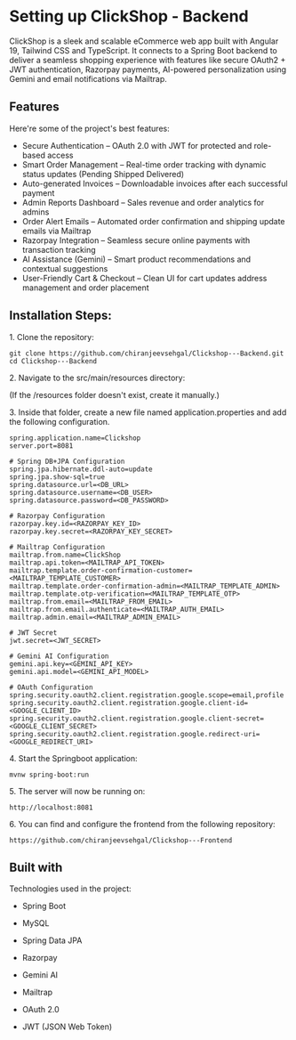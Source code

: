 <h1>Setting up ClickShop - Backend</h1>

<p>ClickShop is a sleek and scalable eCommerce web app built with Angular 19, Tailwind CSS and TypeScript. It connects to a Spring Boot backend to deliver a seamless shopping experience with features like secure OAuth2 + JWT authentication, Razorpay payments, AI-powered personalization using Gemini and email notifications via Mailtrap.</p>

<h2>Features</h2>

Here're some of the project's best features:

*   Secure Authentication – OAuth 2.0 with JWT for protected and role-based access
*   Smart Order Management – Real-time order tracking with dynamic status updates (Pending Shipped Delivered)
*   Auto-generated Invoices – Downloadable invoices after each successful payment
*   Admin Reports Dashboard – Sales revenue and order analytics for admins
*   Order Alert Emails – Automated order confirmation and shipping update emails via Mailtrap
*   Razorpay Integration – Seamless secure online payments with transaction tracking
*   AI Assistance (Gemini) – Smart product recommendations and contextual suggestions
*   User-Friendly Cart & Checkout – Clean UI for cart updates address management and order placement

<h2>Installation Steps:</h2>

<p>1. Clone the repository:</p>

```
git clone https://github.com/chiranjeevsehgal/Clickshop---Backend.git
cd Clickshop---Backend
```

<p>2. Navigate to the src/main/resources directory:</p>
<p>(If the /resources folder doesn't exist, create it manually.)</p>

<p>3. Inside that folder, create a new file named application.properties and add the following configuration.</p>

```
spring.application.name=Clickshop
server.port=8081

# Spring DB+JPA Configuration
spring.jpa.hibernate.ddl-auto=update
spring.jpa.show-sql=true
spring.datasource.url=<DB_URL>
spring.datasource.username=<DB_USER>
spring.datasource.password=<DB_PASSWORD>

# Razorpay Configuration
razorpay.key.id=<RAZORPAY_KEY_ID>
razorpay.key.secret=<RAZORPAY_KEY_SECRET>

# Mailtrap Configuration
mailtrap.from.name=ClickShop
mailtrap.api.token=<MAILTRAP_API_TOKEN>
mailtrap.template.order-confirmation-customer=<MAILTRAP_TEMPLATE_CUSTOMER>
mailtrap.template.order-confirmation-admin=<MAILTRAP_TEMPLATE_ADMIN>
mailtrap.template.otp-verification=<MAILTRAP_TEMPLATE_OTP>
mailtrap.from.email=<MAILTRAP_FROM_EMAIL>
mailtrap.from.email.authenticate=<MAILTRAP_AUTH_EMAIL>
mailtrap.admin.email=<MAILTRAP_ADMIN_EMAIL>

# JWT Secret
jwt.secret=<JWT_SECRET>

# Gemini AI Configuration
gemini.api.key=<GEMINI_API_KEY>
gemini.api.model=<GEMINI_API_MODEL>

# OAuth Configuration
spring.security.oauth2.client.registration.google.scope=email,profile
spring.security.oauth2.client.registration.google.client-id=<GOOGLE_CLIENT_ID>
spring.security.oauth2.client.registration.google.client-secret=<GOOGLE_CLIENT_SECRET>
spring.security.oauth2.client.registration.google.redirect-uri=<GOOGLE_REDIRECT_URI>

```

<p>4. Start the Springboot application:</p>

```
mvnw spring-boot:run
```

<p>5. The server will now be running on:</p>

```
http://localhost:8081
```

<p>6. You can find and configure the frontend from the following repository:</p>

```
https://github.com/chiranjeevsehgal/Clickshop---Frontend
```

<h2>Built with</h2>

Technologies used in the project:

*  Spring Boot

*  MySQL

*  Spring Data JPA

*  Razorpay

*  Gemini AI

*  Mailtrap

*  OAuth 2.0

*  JWT (JSON Web Token)
